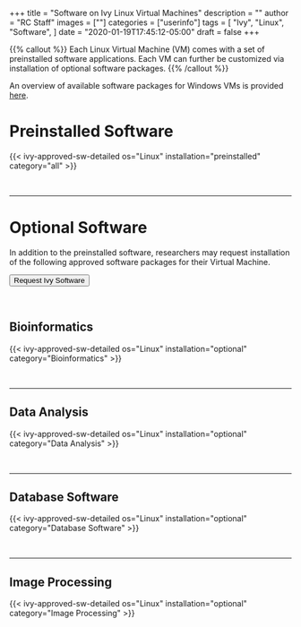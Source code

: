 +++
title = "Software on Ivy Linux Virtual Machines"
description = ""
author = "RC Staff"
images = [""]
categories = ["userinfo"]
tags = [
    "Ivy", 
    "Linux",
    "Software",
]
date = "2020-01-19T17:45:12-05:00"
draft = false
+++

{{% callout %}}
Each Linux Virtual Machine (VM) comes with a set of preinstalled software applications.  Each VM can further be customized via installation of optional software packages.
{{% /callout %}}

An overview of available software packages for Windows VMs is provided [here](/userinfo/ivy/ivy-windows-sw/overview/).


# Preinstalled Software 

{{< ivy-approved-sw-detailed os="Linux" installation="preinstalled" category="all" >}}

<br>

- - -

# Optional Software

In addition to the preinstalled software, researchers may request installation of the following approved software packages for their Virtual Machine.

[<button class="btn btn-success">Request Ivy Software</button>](https://www.rc.virginia.edu/form/support-request)

<br>

## Bioinformatics

{{< ivy-approved-sw-detailed os="Linux" installation="optional" category="Bioinformatics" >}}

<br>

- - -

## Data Analysis

{{< ivy-approved-sw-detailed os="Linux" installation="optional" category="Data Analysis" >}}

<br>

- - -

## Database Software

{{< ivy-approved-sw-detailed os="Linux" installation="optional" category="Database Software" >}}

<br>

---

## Image Processing

{{< ivy-approved-sw-detailed os="Linux" installation="optional" category="Image Processing" >}}
